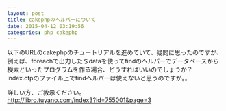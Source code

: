 ```yaml
---
layout: post
title: cakephpのヘルパーについて
date: 2015-04-12 03:19:56
categories: php cakephp
---
```

<!-- {% raw %} -->
<p>以下のURLのcakephpのチュートリアルを進めていて、疑問に思ったのですが、<br>
例えば、foreachで出力した＄dataを使ってfindのヘルパーでデータベースから検索といったプログラムを作る場合、どうすればいいのでしょうか？<br>
index.ctpのファイル上でfindヘルパーは使えないと思うのですが。。</p>

<p>詳しい方、ご教示ください。<br>
<a href="http://libro.tuyano.com/index3?id=755001&amp;page=3" rel="nofollow">http://libro.tuyano.com/index3?id=755001&amp;page=3</a></p>
<!-- {% endraw %} -->
